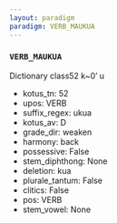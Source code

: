 ```yaml
---
layout: paradigm
paradigm: VERB_MAUKUA
---
```

### ` VERB_MAUKUA `

Dictionary class52 k~0’ u
* kotus_tn: 52
* upos: VERB
* suffix_regex: ukua
* kotus_av: D
* grade_dir: weaken
* harmony: back
* possessive: False
* stem_diphthong: None
* deletion: kua
* plurale_tantum: False
* clitics: False
* pos: VERB
* stem_vowel: None
